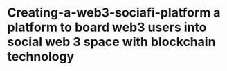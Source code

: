 # Creating-a-web3-sociafi-platform a platform to board web3 users into social web 3 space with blockchain technology
